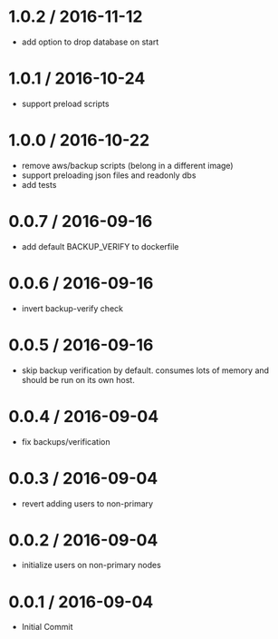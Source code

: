 
1.0.2 / 2016-11-12
==================

  * add option to drop database on start

1.0.1 / 2016-10-24
==================

  * support preload scripts

1.0.0 / 2016-10-22
==================

  * remove aws/backup scripts (belong in a different image)
  * support preloading json files and readonly dbs
  * add tests

0.0.7 / 2016-09-16
==================

  * add default BACKUP_VERIFY to dockerfile

0.0.6 / 2016-09-16
==================

  * invert backup-verify check

0.0.5 / 2016-09-16
==================

  * skip backup verification by default. consumes lots of memory and should be run on its own host.

0.0.4 / 2016-09-04
==================

  * fix backups/verification

0.0.3 / 2016-09-04
==================

  * revert adding users to non-primary

0.0.2 / 2016-09-04
==================

  * initialize users on non-primary nodes

0.0.1 / 2016-09-04
==================

  * Initial Commit


